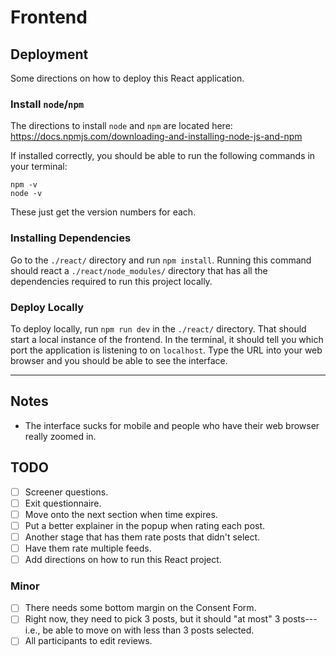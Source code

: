 # Frontend

## Deployment

Some directions on how to deploy this React application.

### Install `node`/`npm`

The directions to install `node` and `npm` are located here: https://docs.npmjs.com/downloading-and-installing-node-js-and-npm

If installed correctly, you should be able to run the following commands in your terminal:

```
npm -v
node -v
```

These just get the version numbers for each.

### Installing Dependencies

Go to the `./react/` directory and run `npm install`. Running this command should react a `./react/node_modules/` directory that has all the dependencies required to run this project locally.

### Deploy Locally

To deploy locally, run `npm run dev` in the `./react/` directory. That should start a local instance of the frontend. In the terminal, it should tell you which port the application is listening to on `localhost`. Type the URL into your web browser and you should be able to see the interface.

---

## Notes

- The interface sucks for mobile and people who have their web browser really zoomed in.

## TODO

- [ ] Screener questions.
- [ ] Exit questionnaire.
- [ ] Move onto the next section when time expires.
- [ ] Put a better explainer in the popup when rating each post.
- [ ] Another stage that has them rate posts that didn't select.
- [ ] Have them rate multiple feeds.
- [ ] Add directions on how to run this React project.

### Minor

- [ ] There needs some bottom margin on the Consent Form.
- [ ] Right now, they need to pick 3 posts, but it should "at most" 3 posts---i.e., be able to move on with less than 3 posts selected.
- [ ] All participants to edit reviews.
